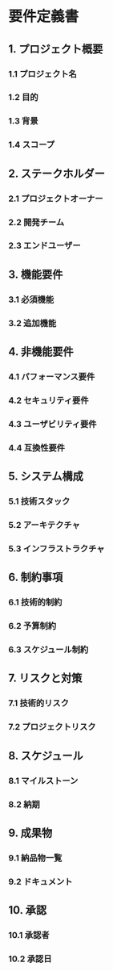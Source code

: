 # 要件定義書

## 1. プロジェクト概要

### 1.1 プロジェクト名

### 1.2 目的

### 1.3 背景

### 1.4 スコープ

## 2. ステークホルダー

### 2.1 プロジェクトオーナー

### 2.2 開発チーム

### 2.3 エンドユーザー

## 3. 機能要件

### 3.1 必須機能

### 3.2 追加機能

## 4. 非機能要件

### 4.1 パフォーマンス要件

### 4.2 セキュリティ要件

### 4.3 ユーザビリティ要件

### 4.4 互換性要件

## 5. システム構成

### 5.1 技術スタック

### 5.2 アーキテクチャ

### 5.3 インフラストラクチャ

## 6. 制約事項

### 6.1 技術的制約

### 6.2 予算制約

### 6.3 スケジュール制約

## 7. リスクと対策

### 7.1 技術的リスク

### 7.2 プロジェクトリスク

## 8. スケジュール

### 8.1 マイルストーン

### 8.2 納期

## 9. 成果物

### 9.1 納品物一覧

### 9.2 ドキュメント

## 10. 承認

### 10.1 承認者

### 10.2 承認日